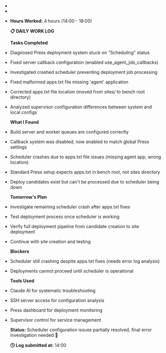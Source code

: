 -
-
- **Hours Worked:** 4 hours (14:00 - 18:00)
  
  **📋 DAILY WORK LOG**
  
  **Tasks Completed**
- Diagnosed Press deployment system stuck on "Scheduling" status
- Fixed server callback configuration (enabled use_agent_job_callbacks)
- Investigated crashed scheduler preventing deployment job processing
- Fixed malformed apps.txt file missing 'agent' application
- Corrected apps.txt file location (moved from sites/ to bench root directory)
- Analyzed supervisor configuration differences between system and local configs
  
  **What I Found**
- Build server and worker queues are configured correctly
- Callback system was disabled, now enabled to match global Press settings
- Scheduler crashes due to apps.txt file issues (missing agent app, wrong location)
- Standard Press setup expects apps.txt in bench root, not sites directory
- Deploy candidates exist but can't be processed due to scheduler being down
  
  **Tomorrow's Plan**
- Investigate remaining scheduler crash after apps.txt fixes
- Test deployment process once scheduler is working
- Verify full deployment pipeline from candidate creation to site deployment
- Continue with site creation and testing
  
  **Blockers**
- Scheduler still crashing despite apps.txt fixes (needs error log analysis)
- Deployments cannot proceed until scheduler is operational
  
  **Tools Used**
- Claude AI for systematic troubleshooting
- SSH server access for configuration analysis
- Press dashboard for deployment monitoring
- Supervisor control for service management
  
  **Status:** Scheduler configuration issues partially resolved, final error investigation needed 🔧
  
  **🕓 Log submitted at:** 14:00